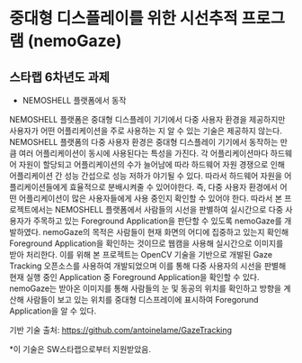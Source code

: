 # 중대형 디스플레이를 위한 시선추적 프로그램 (nemoGaze)
## 스타랩 6차년도 과제
- NEMOSHELL 플랫폼에서 동작

NEMOSHELL 플랫폼은 중대형 디스플레이 기기에서 다중 사용자 환경을 제공하지만 사용자가 어떤 어플리케이션을 주로 사용하는 지 알 수 있는 기술은 제공하지 않는다. NEMOSHELL 플랫폼의 다중 사용자 환경은 중대형 디스플레이 기기에서 동작하는 만큼 여러 어플리케이션이 동시에 사용된다는 특성을 가진다. 각 어플리케이션마다 하드웨어 자원이 할당되고 어플리케이션의 수가 늘어남에 따라 하드웨어 자원 경쟁으로 인해 어플리케이션 간 성능 간섭으로 성능 저하가 야기될 수 있다. 따라서 하드웨어 자원을 어플리케이션들에게 효율적으로 분배시켜줄 수 있어야한다. 즉, 다중 사용자 환경에서 어떤 어플리케이션이 많은 사용자들에게 사용 중인지 확인할 수 있어야 한다. 따라서 본 프로젝트에서는 NEMOSHELL 플랫폼에서 사람들의 시선을 판별하여 실시간으로 다중 사용자가 주목하고 있는 Foreground Application을 판단할 수 있도록 nemoGaze를 개발하였다.
nemoGaze의 목적은 사람들이 현재 화면의 어디에 집중하고 있는지 확인해 Foreground Application을 확인하는 것이므로 웹캠을 사용해 실시간으로 이미지를 받아 처리한다. 이를 위해 본 프로젝트는 OpenCV 기술을 기반으로 개발된 Gaze Tracking 오픈소스를 사용하여 개발되었으며 이를 통해 다중 사용자의 시선을 판별해 현재 실행 중인 Application 중 Foreground Application을 확인할 수 있다. nemoGaze는 받아온 이미지를 통해 사람들의 눈 및 동공의 위치를 확인하고 방향을 계산해 사람들이 보고 있는 위치를 중대형 디스프레이에 표시하여 Foregorund Application을 알 수 있다. 

기반 기술 출처: https://github.com/antoinelame/GazeTracking

*이 기술은 SW스타랩으로부터 지원받았음.

